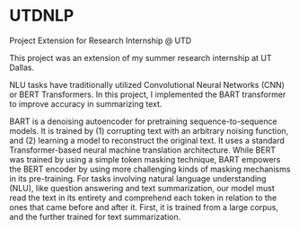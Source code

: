# UTDNLP
Project Extension for Research Internship @ UTD

This project was an extension of my summer research internship at UT Dallas.

NLU tasks have traditionally utilized Convolutional Neural Networks (CNN) or BERT Transformers. In this project, I implemented the BART transformer to improve accuracy in summarizing text. 

BART is a denoising autoencoder for pretraining sequence-to-sequence models. It is trained by (1) corrupting text with an arbitrary noising function, and (2) learning a model to reconstruct the original text. It uses a standard Transformer-based neural machine translation architecture. While BERT was trained by using a simple token masking technique, BART empowers the BERT encoder by using more challenging kinds of masking mechanisms in its pre-training. For tasks involving natural language understanding (NLU), like question answering and text summarization, our model must read the text in its entirety and comprehend each token in relation to the ones that came before and after it. First, it is trained from a large corpus, and the further trained for text summarization.
